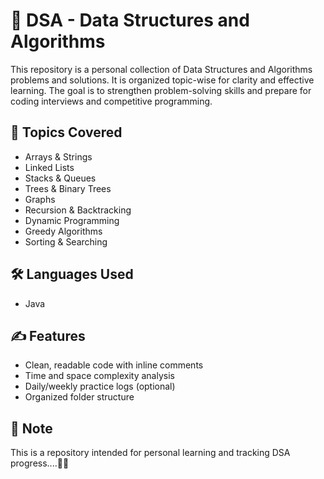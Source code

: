 # 🧠 DSA - Data Structures and Algorithms

This repository is a personal collection of Data Structures and Algorithms problems and solutions. It is organized topic-wise for clarity and effective learning. The goal is to strengthen problem-solving skills and prepare for coding interviews and competitive programming.

## 📂 Topics Covered
- Arrays & Strings
- Linked Lists
- Stacks & Queues
- Trees & Binary Trees
- Graphs
- Recursion & Backtracking
- Dynamic Programming
- Greedy Algorithms
- Sorting & Searching

## 🛠️ Languages Used
- Java

## ✍️ Features
- Clean, readable code with inline comments
- Time and space complexity analysis
- Daily/weekly practice logs (optional)
- Organized folder structure

## 🔐 Note
This is a repository intended for personal learning and tracking DSA progress....✌🏻
